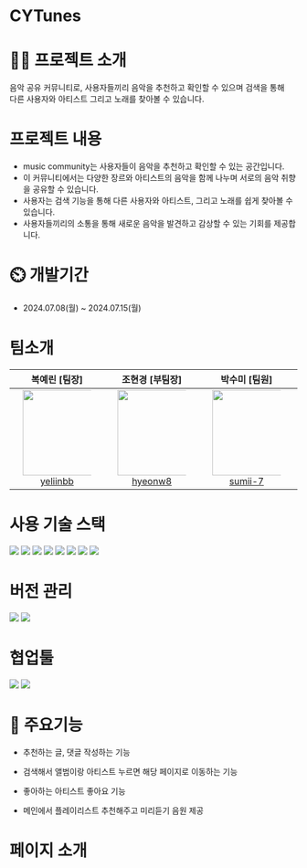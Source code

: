 # CYTunes

# 👨‍🏫 프로젝트 소개

음악 공유 커뮤니티로, 사용자들끼리 음악을 추천하고 확인할 수 있으며 검색을 통해 <br>
다른 사용자와 아티스트 그리고 노래를 찾아볼 수 있습니다.

# 프로젝트 내용

- music community는 사용자들이 음악을 추천하고 확인할 수 있는 공간입니다.
- 이 커뮤니티에서는 다양한 장르와 아티스트의 음악을 함께 나누며 서로의 음악 취향을 공유할 수 있습니다.
- 사용자는 검색 기능을 통해 다른 사용자와 아티스트, 그리고 노래를 쉽게 찾아볼 수 있습니다.
- 사용자들끼리의 소통을 통해 새로운 음악을 발견하고 감상할 수 있는 기회를 제공합니다.

# ⏲️ 개발기간

- 2024.07.08(월) ~ 2024.07.15(월)

# 팀소개

<div align="center" dir="auto">
<table>
<thead>
<tr>
<th align="center"><strong>복예린 [팀장]</strong></th>
<th align="center"><strong>조현경 [부팀장]</strong></th>
<th align="center"><strong>박수미 [팀원]</strong></th>
<th align="center"><strong>김승회 [팀원]</strong></th>
<th align="center"><strong>박영수 [팀원]</strong></th>
<th align="center"><strong>양민애 [팀원]</strong></th>
</tr>
</thead>
<tbody>
<tr>
<td align="center"><a href="https://github.com/yeliinbb"><img src="https://avatars.githubusercontent.com/u/156063434?v=4" height="150" width="150" style="max-width: 80%;"> <br> yeliinbb</a></td>
<td align="center"><a href="https://github.com/hyeonw8"><img src="https://avatars.githubusercontent.com/u/114726736?v=4" height="150" width="150" style="max-width: 80%;"> <br> hyeonw8</a></td>
<td align="center"><a href="https://github.com/sumii-7"><img src="https://avatars.githubusercontent.com/u/155044540?v=4" height="150" width="150" style="max-width: 80%;"> <br> sumii-7</a></td>
<td align="center"><a href="https://github.com/butterbeetle"><img src="https://avatars.githubusercontent.com/u/50831567?v=4" height="150" width="150" style="max-width: 80%;"> <br> butterbeetle</a></td>
<td align="center"><a href="https://github.com/youngsupark1"><img src="https://avatars.githubusercontent.com/u/160477257?v=4" height="150" width="150" style="max-width: 80%;"> <br> @youngsupark1</a></td>
<td align="center"><a href="https://github.com/ydmaad"><img src="https://avatars.githubusercontent.com/u/166360643?v=4" height="150" width="150" style="max-width: 80%;"> <br> ydmaad</a></td>
</tr>
</tbody>
</table>
</div>

# 사용 기술 스택

<img src="https://img.shields.io/badge/html5-E34F26?style=for-the-badge&logo=html5&logoColor=white"> <img src="https://img.shields.io/badge/tailwindcss-1572B6?style=for-the-badge&logo=tailwindcss&logoColor=white">
<img src="https://img.shields.io/badge/typescript-F7DF1E?style=for-the-badge&logo=typescript&logoColor=black"> <img src="https://img.shields.io/badge/Reactquery-0769AD?style=for-the-badge&logo=reactquery&logoColor=white">
<img src="https://img.shields.io/badge/react-61DAFB?style=for-the-badge&logo=react&logoColor=black"> <img src="https://img.shields.io/badge/zustand-000000?style=for-the-badge&logo=zustand&logoColor=white">
<img src="https://img.shields.io/badge/axios-000000?style=for-the-badge&logo=axios&logoColor=white"> <img src="https://img.shields.io/badge/next.js-339933?style=for-the-badge&logo=Next.js&logoColor=white">

# 버전 관리

<img src="https://img.shields.io/badge/github-181717?style=for-the-badge&logo=github&logoColor=white"> <img src="https://img.shields.io/badge/git-F05032?style=for-the-badge&logo=git&logoColor=white">

# 협업툴

<img src="https://img.shields.io/badge/Figma-F05032?style=for-the-badge&logo=Figma&logoColor=white"> <img src="https://img.shields.io/badge/slack-4053D6?style=for-the-badge&logo=slack&logoColor=white">

# 💜 주요기능

- 추천하는 글, 댓글 작성하는 기능

- 검색해서 앨범이랑 아티스트 누르면 해당 페이지로 이동하는 기능

- 좋아하는 아티스트 좋아요 기능

- 메인에서 플레이리스트 추천해주고 미리듣기 음원 제공

# 페이지 소개
